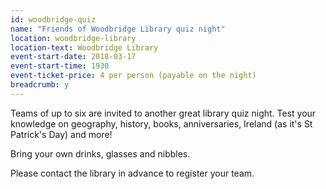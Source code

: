 ```yaml
---
id: woodbridge-quiz
name: "Friends of Woodbridge Library quiz night"
location: woodbridge-library
location-text: Woodbridge Library
event-start-date: 2018-03-17
event-start-time: 1930
event-ticket-price: 4 per person (payable on the night)
breadcrumb: y
---
```


Teams of up to six are invited to another great library quiz night. Test your knowledge on geography, history, books, anniversaries, Ireland (as it's St Patrick's Day) and more!

Bring your own drinks, glasses and nibbles.

Please contact the library in advance to register your team.
